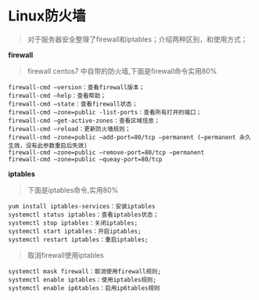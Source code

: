 # Linux防火墙

> 对于服务器安全整理了firewall和iptables；介绍两种区别，和使用方式；

__firewall__

> firewall centos7 中自带的防火墙,下面是firewall命令实用80%

````
firewall-cmd –version：查看firewall版本；
firewall-cmd –help：查看帮助；
firewall-cmd –state：查看firewall状态；
firewall-cmd –zone=public -list-ports：查看所有打开的端口；
firewall-cmd –get-active-zones：查看区域信息；
firewall-cmd –reload：更新防火墙规则；
firewall-cmd –zone=public –add-port=80/tcp –permanent (–permanent 永久生效，没有此参数重启后失效)
firewall-cmd –zone=public –remove-port=80/tcp –permanent
firewall-cmd –zone=public –queay-port=80/tcp
````

__iptables__

> 下面是iptables命令,实用80%

````
yum install iptables-services：安装iptables
systemctl status iptables：查看iptables状态；
systemctl stop iptables：关闭iptables;
systemctl start iptables：开启iptables;
systemctl restart iptables：重启iptables;
````

> 取消firewall使用iptables

````
systemctl mask firewall：取消使用firewall规则;
systemctl enable iptables：使用iptables规则;
systemctl enable ip6tables：启用ip6tables规则
````